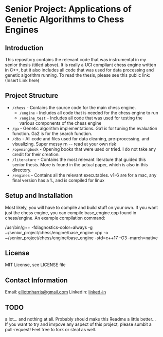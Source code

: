 # Senior Project: Applications of Genetic Algorithms to Chess Engines

## Introduction
This repository contains the relevant code that was instrumental in my senior thesis (titled above). It is really a UCI compliant chess engine written in C++, but it also includes all code that was used for data processing and genetic algorithm running. To read the thesis, please see this public link: (Insert Link here)

## Project Structure
- `/chess` - Contains the source code for the main chess engine.
    - `/engine` - Includes all code that is needed for the chess engine to run
    - `/engine_test` - Includes all code that was used for testing the various components of the chess engine
- `/ga` - Genetic algorithm implementations. Ga1 is for tuning the evaluation function. Ga2 is for the search function. 
- `/dbs` - All code and files used for data cleaning, pre-processing, and visualizing. Super messy rn -- read at your own 
risk
- `/openingbook` - Opening books that were used or tried. I do not take any credit for their creation.
- `/literature` - Contains the most relevant literature that guided this senior thesis. More is found in the actual paper, which is also in this directory. 
- `/engines` - Contains all the relevant executables. v1-6 are for a mac, any final version has a 1., and is compiled for linux

## Setup and Installation
Most likely, you will have to compile and build stuff on your own. If you want just the chess engine, you can compile base_engine.cpp found in chess/engine. An example compilation command:

/usr/bin/g++ -fdiagnostics-color=always -g ~/senior_project/chess/engine/base_engine.cpp -o ~/senior_project/chess/engine/base_engine -std=c++17 -O3 -march=native

## License
MIT License, see LICENSE file

## Contact Information
Email: elliotmharris@gmail.com
LinkedIn: [linked-in](https://www.linkedin.com/in/elliot-harris-/)

## TODO
a lot... and nothing at all. Probably should make this Readme a little better... 
If you want to try and imrpove any aspect of this project, please sumbit a pull-request! Feel free to fork or steal as well. 
